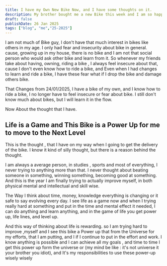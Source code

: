 ```yaml
---
title: I have my Own New Bike Now, and I have some thoughts on it.
description: My brother bought me a new Bike this week and I am so happy about it at the same time I have some thought on it.
draft: false
publishDate: 26 Jan 2025
tags: ["blog", "me","25-2025"]
---
```


I am not much of Bike guy, I don't have that much interest in bikes like others in my age. I only had fear and insecurity about bike in general.
cause, growing up in my house, there is no bike and I am not that social person who would ask other bike and learn from it. So whenever my friends take
about having, owning, riding a bike , I always feel insecure about that, cause I don't even know how to ride a bike, and Even when I had changes to learn and ride a bike, I have these fear what if I drop the bike and damage others bike.

That Changes from 24/01/2025, I have a bike of my own, and I know how to ride a bike, I no longer have to feel insecure or fear about bike. I still don't know much about bikes, but I will learn it in the flow.

Now About the thought that I have.

## Life is a Game and This Bike is a Power Up for me to move to the Next Level

This is the thought , that I have on my way when I going to get the delivery of the bike. I know it kind of silly thought, but there is a reason behind the thought.

I am always a average person, in studies , sports and most of everything, I never trying to anything more than that. I never thought about beating someone in something, winning something, becoming good at something. And this is the year I am finally trying to actually improve myself, in both physical mental and intellectual and skill wise.

The Way I think about time, money, knowledge everything is changing or it safe to say evolving every day. I see life as a game now and when I trying really hard at something and put in the time and mental effect it needed, I can do anything and learn anything, and in the game of life you get power up, life lines, and level up.

And this way of thinking about life is rewarding. so I am trying hard to improve ,myself and I see this bike a Power up that from the Universe for my efforts, that I am putting, and I if I continue to put in the effort and work. I know anything is possible and I can achieve all my goals , and time to time I get this power up form the universe or (my mind be like : it's not universe it your brother you idiot), and It's my responsibilities to use these power-up wisely wisely

